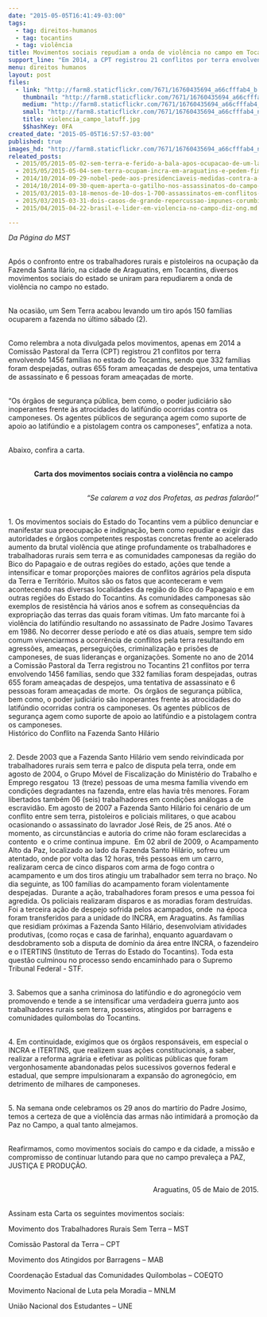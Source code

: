 ```yaml
---
date: "2015-05-05T16:41:49-03:00"
tags:
  - tag: direitos-humanos
  - tag: tocantins
  - tag: violência
title: Movimentos sociais repudiam a onda de violência no campo em Tocantins
support_line: "Em 2014, a CPT registrou 21 conflitos por terra envolvendo 1456 famílias em TO, sendo que 332 famílias foram despejadas, uma tentativa de assassinato e 6 pessoas foram ameaçadas de morte."
menu: direitos humanos
layout: post
files:
  - link: "http://farm8.staticflickr.com/7671/16760435694_a66cfffab4_b.jpg"
    thumbnail: "http://farm8.staticflickr.com/7671/16760435694_a66cfffab4_t.jpg"
    medium: "http://farm8.staticflickr.com/7671/16760435694_a66cfffab4_z.jpg"
    small: "http://farm8.staticflickr.com/7671/16760435694_a66cfffab4_n.jpg"
    title: violencia_campo_latuff.jpg
    $$hashKey: 0FA
created_date: "2015-05-05T16:57:57-03:00"
published: true
images_hd: "http://farm8.staticflickr.com/7671/16760435694_a66cfffab4_n.jpg"
releated_posts:
  - 2015/05/2015-05-02-sem-terra-e-ferido-a-bala-apos-ocupacao-de-um-latifundio-grilado-em-to.md
  - 2015/05/2015-05-04-sem-terra-ocupam-incra-em-araguatins-e-pedem-fim-da-violencia-no-campo.md
  - 2014/10/2014-09-29-nobel-pede-aos-presidenciaveis-medidas-contra-a-matanca-no-campo.md
  - 2014/10/2014-09-30-quem-aperta-o-gatilho-nos-assassinatos-do-campo-no-para.md
  - 2015/03/2015-03-18-menos-de-10-dos-1-700-assassinatos-em-conflitos-de-terra-vao-a-julgamento.md
  - 2015/03/2015-03-31-dois-casos-de-grande-repercussao-impunes-corumbiara-e-carandiru.md
  - 2015/04/2015-04-22-brasil-e-lider-em-violencia-no-campo-diz-ong.md

---
```

<p><em>Da P&aacute;gina do MST</em></p>

<p><br />
Ap&oacute;s o confronto entre os trabalhadores rurais e pistoleiros na ocupa&ccedil;&atilde;o da Fazenda Santa Il&aacute;rio, na cidade de Araguatins, em Tocantins, diversos movimentos sociais do estado se uniram para repudiarem a onda de viol&ecirc;ncia no campo no estado.</p>

<p><br />
Na ocasi&atilde;o, um Sem Terra acabou levando um tiro ap&oacute;s 150 fam&iacute;lias ocuparem a fazenda no &uacute;ltimo s&aacute;bado (2).</p>

<p><br />
Como relembra a nota divulgada pelos movimentos, apenas em 2014 a Comiss&atilde;o Pastoral da Terra (CPT) registrou 21 conflitos por terra envolvendo 1456 fam&iacute;lias no estado do Tocantins, sendo que 332 fam&iacute;lias foram despejadas, outras 655 foram amea&ccedil;adas de despejos, uma tentativa de assassinato e 6 pessoas foram amea&ccedil;adas de morte.</p>

<p><br />
&ldquo;Os &oacute;rg&atilde;os de seguran&ccedil;a p&uacute;blica, bem como, o poder judici&aacute;rio s&atilde;o inoperantes frente &agrave;s atrocidades do latif&uacute;ndio ocorridas contra os camponeses. Os agentes p&uacute;blicos de seguran&ccedil;a agem como suporte de apoio ao latif&uacute;ndio e a pistolagem contra os camponeses&rdquo;, enfatiza a nota.</p>

<p><br />
Abaixo, confira a carta.</p>

<p style="text-align: center;"><br />
<strong>Carta dos movimentos sociais contra a viol&ecirc;ncia no campo</strong></p>

<p style="text-align: right;"><br />
<em>&ldquo;Se calarem a voz dos Profetas, as pedras falar&atilde;o!&rdquo;</em></p>

<p><br />
1. Os movimentos sociais do Estado do Tocantins vem a p&uacute;blico denunciar e manifestar sua preocupa&ccedil;&atilde;o e indigna&ccedil;&atilde;o, bem como repudiar e exigir das autoridades e &oacute;rg&atilde;os competentes respostas concretas frente ao acelerado aumento da brutal viol&ecirc;ncia que atinge profundamente os trabalhadores e trabalhadoras rurais sem terra e as comunidades camponesas da regi&atilde;o do Bico do Papagaio e de outras regi&otilde;es do estado, a&ccedil;&otilde;es que tende a intensificar e tomar propor&ccedil;&otilde;es maiores de conflitos agr&aacute;rios pela disputa da Terra e Territ&oacute;rio. Muitos s&atilde;o os fatos que aconteceram e vem acontecendo nas diversas localidades da regi&atilde;o do Bico do Papagaio e em outras regi&otilde;es do Estado do Tocantins. As comunidades camponesas s&atilde;o exemplos de resist&ecirc;ncia h&aacute; v&aacute;rios anos e sofrem as consequ&ecirc;ncias da expropria&ccedil;&atilde;o das terras das quais foram v&iacute;timas. Um fato marcante foi &agrave; viol&ecirc;ncia do latif&uacute;ndio resultando no assassinato de Padre Josimo Tavares em 1986. No decorrer desse per&iacute;odo e at&eacute; os dias atuais, sempre tem sido comum vivenciarmos a ocorr&ecirc;ncia de conflitos pela terra resultando em agress&otilde;es, amea&ccedil;as, persegui&ccedil;&otilde;es, criminaliza&ccedil;&atilde;o e pris&otilde;es de camponeses, de suas lideran&ccedil;as e organiza&ccedil;&otilde;es. Somente no ano de 2014 a Comiss&atilde;o Pastoral da Terra registrou no Tocantins 21 conflitos por terra envolvendo 1456 fam&iacute;lias, sendo que 332 fam&iacute;lias foram despejadas, outras 655 foram amea&ccedil;adas de despejos, uma tentativa de assassinato e 6 pessoas foram amea&ccedil;adas de morte.&nbsp; Os &oacute;rg&atilde;os de seguran&ccedil;a p&uacute;blica, bem como, o poder judici&aacute;rio s&atilde;o inoperantes frente &agrave;s atrocidades do latif&uacute;ndio ocorridas contra os camponeses. Os agentes p&uacute;blicos de seguran&ccedil;a agem como suporte de apoio ao latif&uacute;ndio e a pistolagem contra os camponeses.<br />
Hist&oacute;rico do Conflito na Fazenda Santo Hil&aacute;rio</p>

<p><br />
2. Desde 2003 que a Fazenda Santo Hil&aacute;rio vem sendo reivindicada por trabalhadores rurais sem terra e palco de disputa pela terra, onde em agosto de 2004, o Grupo M&oacute;vel de Fiscaliza&ccedil;&atilde;o do Minist&eacute;rio do Trabalho e Emprego resgatou&nbsp; 13 (treze) pessoas de uma mesma fam&iacute;lia vivendo em condi&ccedil;&otilde;es degradantes na fazenda, entre elas havia tr&ecirc;s menores. Foram libertados tamb&eacute;m 06 (seis) trabalhadores em condi&ccedil;&otilde;es an&aacute;logas a de escravid&atilde;o. Em agosto de 2007 a Fazenda Santo Hil&aacute;rio foi cen&aacute;rio de um conflito entre sem terra, pistoleiros e policiais militares, o que acabou ocasionando o assassinato do lavrador Jos&eacute; Reis, de 25 anos. At&eacute; o momento, as circunst&acirc;ncias e autoria do crime n&atilde;o foram esclarecidas a contento&nbsp; e o crime continua impune.&nbsp; Em 02 abril de 2009, o Acampamento Alto da Paz, localizado ao lado da Fazenda Santo Hil&aacute;rio, sofreu um atentado, onde por volta das 12 horas, tr&ecirc;s pessoas em um carro, realizaram cerca de cinco disparos com arma de fogo contra o acampamento e um dos tiros atingiu um trabalhador sem terra no bra&ccedil;o. No dia seguinte, as 100 fam&iacute;lias do acampamento foram violentamente despejadas.&nbsp; Durante a a&ccedil;&atilde;o, trabalhadores foram presos e uma pessoa foi agredida. Os policiais realizaram disparos e as moradias foram destru&iacute;das. Foi a terceira a&ccedil;&atilde;o de despejo sofrida pelos acampados, onde&nbsp; na &eacute;poca foram transferidos para a unidade do INCRA, em Araguatins. As fam&iacute;lias que residiam pr&oacute;ximas a Fazenda Santo Hil&aacute;rio, desenvolviam atividades produtivas, (como ro&ccedil;as e casa de farinha), enquanto aguardavam o desdobramento sob a disputa de dom&iacute;nio da &aacute;rea entre INCRA, o fazendeiro e o ITERTINS (Instituto de Terras do Estado do Tocantins). Toda esta quest&atilde;o culminou no processo sendo encaminhado para o Supremo Tribunal Federal - STF.</p>

<p><br />
3. Sabemos que a sanha criminosa do latif&uacute;ndio e do agroneg&oacute;cio vem promovendo e tende a se intensificar uma verdadeira guerra junto aos trabalhadores rurais sem terra, posseiros, atingidos por barragens e comunidades quilombolas do Tocantins.</p>

<p><br />
4. Em continuidade, exigimos que os &oacute;rg&atilde;os respons&aacute;veis, em especial o INCRA e ITERTINS, que realizem suas a&ccedil;&otilde;es constitucionais, a saber, realizar a reforma agr&aacute;ria e efetivar as pol&iacute;ticas p&uacute;blicas que foram vergonhosamente abandonadas pelos sucessivos governos federal e estadual, que sempre impulsionaram a expans&atilde;o do agroneg&oacute;cio, em detrimento de milhares de camponeses.</p>

<p><br />
5. Na semana onde celebramos os 29 anos do mart&iacute;rio do Padre Josimo, temos a certeza de que a viol&ecirc;ncia das armas n&atilde;o intimidar&aacute; a promo&ccedil;&atilde;o da Paz no Campo, a qual tanto almejamos.</p>

<p><br />
Reafirmamos, como movimentos sociais do campo e da cidade, a miss&atilde;o e compromisso de continuar lutando para que no campo prevale&ccedil;a a PAZ, JUSTI&Ccedil;A E PRODU&Ccedil;&Atilde;O.</p>

<p style="text-align: right;"><br />
Araguatins, 05 de Maio de 2015.</p>

<p><br />
Assinam esta Carta os seguintes movimentos sociais:</p>

<p>Movimento dos Trabalhadores Rurais Sem Terra &ndash; MST</p>

<p>Comiss&atilde;o Pastoral da Terra &ndash; CPT</p>

<p>Movimento dos Atingidos por Barragens &ndash; MAB</p>

<p>Coordena&ccedil;&atilde;o Estadual das Comunidades Quilombolas &ndash; COEQTO</p>

<p>Movimento Nacional de Luta pela Moradia &ndash; MNLM</p>

<p>Uni&atilde;o Nacional dos Estudantes &ndash; UNE</p>
